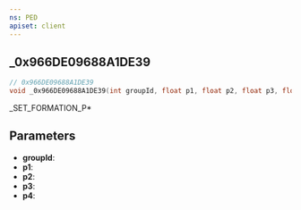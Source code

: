 ```yaml
---
ns: PED
apiset: client
---
```

## _0x966DE09688A1DE39

```c
// 0x966DE09688A1DE39
void _0x966DE09688A1DE39(int groupId, float p1, float p2, float p3, float p4);
```

_SET_FORMATION_P*

## Parameters
* **groupId**:
* **p1**:
* **p2**:
* **p3**:
* **p4**: